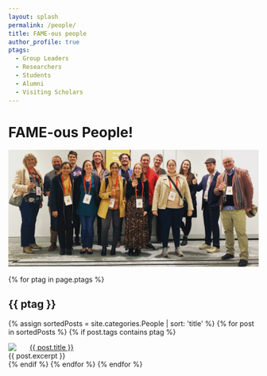 ```yaml
---
layout: splash
permalink: /people/
title: FAME-ous people
author_profile: true
ptags:
  - Group Leaders
  - Researchers
  - Students
  - Alumni
  - Visiting Scholars
---
```


# FAME-ous People!

![](/assets/images/peeps.jpg)

{% for ptag in page.ptags %}
## {{ ptag }}
  {% assign sortedPosts = site.categories.People | sort: 'title' %}
  {% for post in sortedPosts %}
    {% if post.tags contains ptag %}
<div class="author__avatar">
  <img src="{{ site.data.authors[post.author].avatar }}" style="float: left; margin-right: 20pt;">
</div>
<a href="{{ post.url }}">{{ post.title }}</a><br>
{{ post.excerpt }}
<br>
    {% endif %}
  {% endfor %}
{% endfor %}

